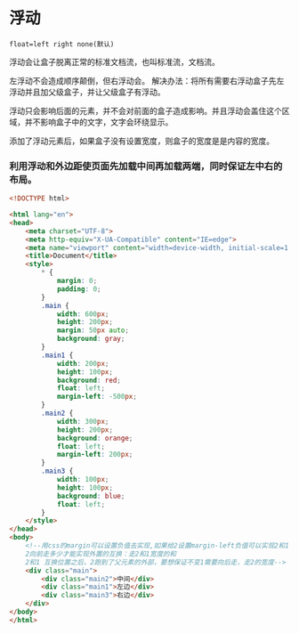 # 浮动
`float=left right none(默认)`

浮动会让盒子脱离正常的标准文档流，也叫标准流，文档流。

左浮动不会造成顺序颠倒，但右浮动会。
	解决办法：将所有需要右浮动盒子先左浮动并且加父级盒子，并让父级盒子有浮动。
	
浮动只会影响后面的元素，并不会对前面的盒子造成影响。并且浮动会盖住这个区域，并不影响盒子中的文字，文字会环绕显示。

添加了浮动元素后，如果盒子没有设置宽度，则盒子的宽度是是内容的宽度。

### 利用浮动和外边距使页面先加载中间再加载两端，同时保证左中右的布局。

```html
<!DOCTYPE html>

<html lang="en">
<head>
    <meta charset="UTF-8">
    <meta http-equiv="X-UA-Compatible" content="IE=edge">
    <meta name="viewport" content="width=device-width, initial-scale=1.0">
    <title>Document</title>
    <style>
        * {
            margin: 0;
            padding: 0;
        }
        .main {
            width: 600px;
            height: 200px;
            margin: 50px auto;
            background: gray;
        }
        .main1 {
            width: 200px;
            height: 100px;
            background: red;
            float: left;
            margin-left: -500px;
        }
        .main2 {
            width: 300px;
            height: 200px;
            background: orange;
            float: left;
            margin-left: 200px;
        }
        .main3 {
            width: 100px;
            height: 100px;
            background: blue;
            float: left;
        }
    </style>
</head>
<body>
    <!--用css的margin可以设置负值去实现,如果给2设置margin-left负值可以实现2和1调换位置，那么此时3的贴边元素就变成了1
    2向前走多少才能实现外置的互换：走2和1宽度的和
	2和1 互换位置之后，2跑到了父元素的外部，要想保证不变1需要向后走，走2的宽度-->
    <div class="main">
        <div class="main2">中间</div>
        <div class="main1">左边</div>
        <div class="main3">右边</div>
    </div>
</body>
</html>
```